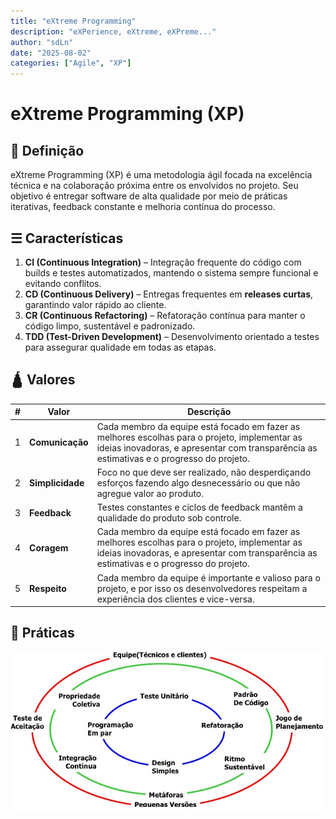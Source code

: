 ```yaml
---
title: "eXtreme Programming"
description: "eXPerience, eXtreme, eXPreme..."
author: "sdLn"
date: "2025-08-02"
categories: ["Agile", "XP"]
---
```


# eXtreme Programming (XP)

## 📖 Definição
eXtreme Programming (XP) é uma metodologia ágil focada na excelência técnica e na colaboração próxima entre os envolvidos no projeto. Seu objetivo é entregar software de alta qualidade por meio de práticas iterativas, feedback constante e melhoria contínua do processo.

## ☰ Características
1. **CI (Continuous Integration)** – Integração frequente do código com builds e testes automatizados, mantendo o sistema sempre funcional e evitando conflitos.  
2. **CD (Continuous Delivery)** – Entregas frequentes em **releases curtas**, garantindo valor rápido ao cliente.  
3. **CR (Continuous Refactoring)** – Refatoração contínua para manter o código limpo, sustentável e padronizado.  
4. **TDD (Test-Driven Development)** – Desenvolvimento orientado a testes para assegurar qualidade em todas as etapas.

## 🛕 Valores

| # | Valor            | Descrição |
|---|-----------------|-----------|
| 1 | **Comunicação** | Cada membro da equipe está focado em fazer as melhores escolhas para o projeto, implementar as ideias inovadoras, e apresentar com transparência as estimativas e o progresso do projeto. |
| 2 | **Simplicidade** | Foco no que deve ser realizado, não desperdiçando esforços fazendo algo desnecessário ou que não agregue valor ao produto. |
| 3 | **Feedback**    | Testes constantes e ciclos de feedback mantêm a qualidade do produto sob controle. |
| 4 | **Coragem**     | Cada membro da equipe está focado em fazer as melhores escolhas para o projeto, implementar as ideias inovadoras, e apresentar com transparência as estimativas e o progresso do projeto. |
| 5 | **Respeito**    | Cada membro da equipe é importante e valioso para o projeto, e por isso os desenvolvedores respeitam a experiência dos clientes e vice-versa. |

## 🔧 Práticas

![Ciclo de Práticas XP](assets/praticasxp.png)
